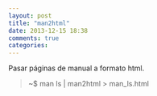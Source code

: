 ```yaml
---
layout: post
title: "man2html"
date: 2013-12-15 18:38
comments: true
categories: 
---
```

Pasar páginas de manual a formato html.

>~$ man ls | man2html > man_ls.html

